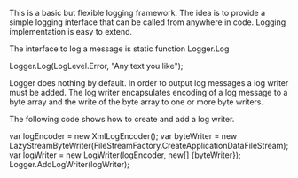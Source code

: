 This is a basic but flexible logging framework. The idea is to provide a simple logging interface that can be called from anywhere in code. Logging implementation is easy to extend.

The interface to log a message is static function Logger.Log

Logger.Log(LogLevel.Error, "Any text you like");

Logger does nothing by default. In order to output log messages a log writer must be added. The log writer encapsulates encoding of a log message to a byte array and the write of the byte array to one or more byte writers.

The following code shows how to create and add a log writer.

var logEncoder = new XmlLogEncoder();
var byteWriter = new LazyStreamByteWriter(FileStreamFactory.CreateApplicationDataFileStream);
var logWriter = new LogWriter(logEncoder, new[] {byteWriter});
Logger.AddLogWriter(logWriter);